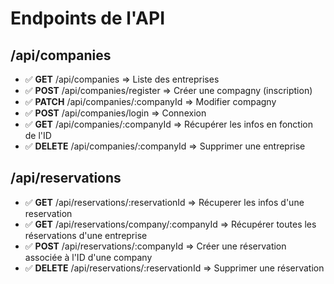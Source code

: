 # Endpoints de l'API

## /api/companies

- ✅ **GET** /api/companies => Liste des entreprises
- ✅ **POST** /api/companies/register => Créer une compagny (inscription)
- ✅ **PATCH** /api/companies/:companyId => Modifier compagny
- ✅ **POST** /api/companies/login => Connexion
- ✅ **GET** /api/companies/:companyId => Récupérer les infos en fonction de l'ID
- ✅ **DELETE** /api/companies/:companyId => Supprimer une entreprise

## /api/reservations

- ✅ **GET** /api/reservations/:reservationId => Récuperer les infos d'une reservation
- ✅ **GET** /api/reservations/company/:companyId => Récupérer toutes les réservations d'une entreprise
- ✅ **POST** /api/reservations/:companyId => Créer une réservation associée à l'ID d'une company
- ✅ **DELETE** /api/reservations/:reservationId => Supprimer une réservation

